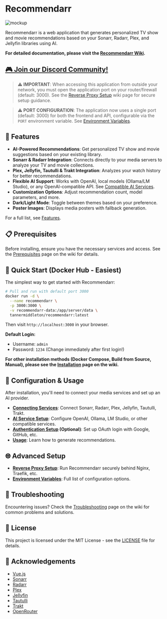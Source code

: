 # Recommendarr

![mockup](https://github.com/user-attachments/assets/d80e24f7-fce9-402d-b176-8e8ba3579c94)

Recommendarr is a web application that generates personalized TV show and movie recommendations based on your Sonarr, Radarr, Plex, and Jellyfin libraries using AI.

**For detailed documentation, please visit the [Recommendarr Wiki](https://github.com/fingerthief/recommendarr/wiki).**

## [🎮 Join our Discord Community!](https://discord.gg/uHy3KFbgPR)

> **⚠️ IMPORTANT**: When accessing this application from outside your network, you must open the application port on your router/firewall (default: 3000). See the [Reverse Proxy Setup](https://github.com/fingerthief/recommendarr/wiki/Reverse-Proxy-Setup) wiki page for secure setup guidance.

> **⚠️ PORT CONFIGURATION**: The application now uses a single port (default: 3000) for both the frontend and API, configurable via the `PORT` environment variable. See [Environment Variables](https://github.com/fingerthief/recommendarr/wiki/Environment-Variables).

## 🌟 Features

- **AI-Powered Recommendations**: Get personalized TV show and movie suggestions based on your existing library.
- **Sonarr & Radarr Integration**: Connects directly to your media servers to analyze your TV and movie collections.
- **Plex, Jellyfin, Tautulli & Trakt Integration**: Analyzes your watch history for better recommendations.
- **Flexible AI Support**: Works with OpenAI, local models (Ollama/LM Studio), or any OpenAI-compatible API. See [Compatible AI Services](https://github.com/fingerthief/recommendarr/wiki/Compatible-AI-Services).
- **Customization Options**: Adjust recommendation count, model parameters, and more.
- **Dark/Light Mode**: Toggle between themes based on your preference.
- **Poster Images**: Displays media posters with fallback generation.

For a full list, see [Features](https://github.com/fingerthief/recommendarr/wiki/Features).

## 📋 Prerequisites

Before installing, ensure you have the necessary services and access. See the [Prerequisites](https://github.com/fingerthief/recommendarr/wiki/Prerequisites) page on the wiki for details.

## 🚀 Quick Start (Docker Hub - Easiest)

The simplest way to get started with Recommendarr:

```bash
# Pull and run with default port 3000
docker run -d \
  --name recommendarr \
  -p 3000:3000 \
  -v recommendarr-data:/app/server/data \
  tannermiddleton/recommendarr:latest
```

Then visit `http://localhost:3000` in your browser.

**Default Login:**
- Username: `admin`
- Password: `1234` (Change immediately after first login!)

**For other installation methods (Docker Compose, Build from Source, Manual), please see the [Installation](https://github.com/fingerthief/recommendarr/wiki/Installation) page on the wiki.**

## 🔧 Configuration & Usage

After installation, you'll need to connect your media services and set up an AI provider.

- **[Connecting Services](https://github.com/fingerthief/recommendarr/wiki/Connecting-Services)**: Connect Sonarr, Radarr, Plex, Jellyfin, Tautulli, Trakt.
- **[AI Service Setup](https://github.com/fingerthief/recommendarr/wiki/AI-Service-Setup)**: Configure OpenAI, Ollama, LM Studio, or other compatible services.
- **[Authentication Setup](https://github.com/fingerthief/recommendarr/wiki/Authentication-Setup) (Optional)**: Set up OAuth login with Google, GitHub, etc.
- **[Usage](https://github.com/fingerthief/recommendarr/wiki/Usage)**: Learn how to generate recommendations.

## 🌐 Advanced Setup

- **[Reverse Proxy Setup](https://github.com/fingerthief/recommendarr/wiki/Reverse-Proxy-Setup)**: Run Recommendarr securely behind Nginx, Traefik, etc.
- **[Environment Variables](https://github.com/fingerthief/recommendarr/wiki/Environment-Variables)**: Full list of configuration options.

## 🔧 Troubleshooting

Encountering issues? Check the [Troubleshooting](https://github.com/fingerthief/recommendarr/wiki/Troubleshooting) page on the wiki for common problems and solutions.

## 📄 License

This project is licensed under the MIT License - see the [LICENSE](LICENSE) file for details.

## 🙏 Acknowledgements

- [Vue.js](https://vuejs.org/)
- [Sonarr](https://sonarr.tv/)
- [Radarr](https://radarr.video/)
- [Plex](https://www.plex.tv/)
- [Jellyfin](https://jellyfin.org/)
- [Tautulli](https://tautulli.com/)
- [Trakt](https://trakt.tv/)
- [OpenRouter](https://openrouter.ai/docs/quickstart)
